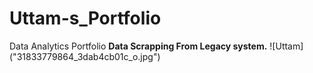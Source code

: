# Uttam-s_Portfolio
Data Analytics Portfolio
**Data Scrapping From Legacy system.**
![Uttam] ("31833779864_3dab4cb01c_o.jpg")
